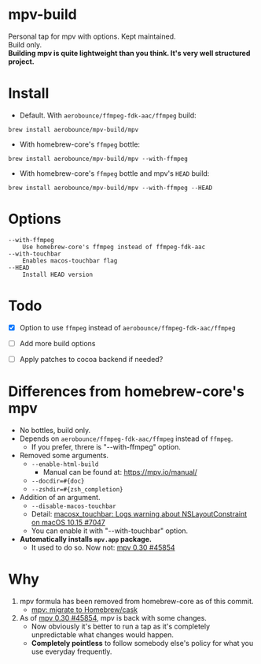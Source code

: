 # mpv-build
Personal tap for mpv with options. Kept maintained.\
Build only.\
**Building mpv is quite lightweight than you think. It's very well structured project.**


# Install
- Default. With `aerobounce/ffmpeg-fdk-aac/ffmpeg` build:
```
brew install aerobounce/mpv-build/mpv
```

- With homebrew-core's `ffmpeg` bottle:
```
brew install aerobounce/mpv-build/mpv --with-ffmpeg
```

- With homebrew-core's `ffmpeg` bottle and mpv's `HEAD` build:
```
brew install aerobounce/mpv-build/mpv --with-ffmpeg --HEAD
```


# Options
```
--with-ffmpeg
    Use homebrew-core's ffmpeg instead of ffmpeg-fdk-aac
--with-touchbar
    Enables macos-touchbar flag
--HEAD
    Install HEAD version
```


# Todo
- [x] Option to use `ffmpeg` instead of `aerobounce/ffmpeg-fdk-aac/ffmpeg`
- [ ] Add more build options
- [ ] Apply patches to cocoa backend if needed?


# Differences from homebrew-core's mpv
- No bottles, build only.
- Depends on `aerobounce/ffmpeg-fdk-aac/ffmpeg` instead of `ffmpeg`.
    - If you prefer, threre is "--with-ffmpeg" option.
- Removed some arguments.
    - `--enable-html-build`
        - Manual can be found at: https://mpv.io/manual/
    - `--docdir=#{doc}`
    - `--zshdir=#{zsh_completion}`
- Addition of an argument.
    - `--disable-macos-touchbar`
    - Detail: [macosx_touchbar: Logs warning about NSLayoutConstraint on macOS 10.15 #7047](https://github.com/mpv-player/mpv/issues/7047)
    - You can enable it with "--with-touchbar" option.
- **Automatically installs `mpv.app` package.**
    - It used to do so. Now not: [mpv 0.30 #45854](https://github.com/Homebrew/homebrew-core/pull/45854#discussion_r341953284)

# Why
1. mpv formula has been removed from homebrew-core as of this commit.
    - [mpv: migrate to Homebrew/cask](https://github.com/Homebrew/homebrew-core/commit/41444d526c40b93069b7f0c5414539deb0534179)
2. As of [mpv 0.30 #45854](https://github.com/Homebrew/homebrew-core/pull/45854), mpv is back with some changes.
    - Now obviously it's better to run a tap as it's completely unpredictable what changes would happen.
    - **Completely pointless** to follow somebody else's policy for what you use everyday frequently.
